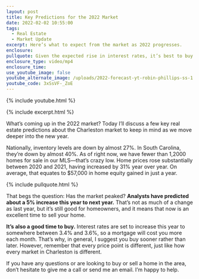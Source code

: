 ```yaml
---
layout: post
title: Key Predictions for the 2022 Market
date: 2022-02-02 10:55:00
tags:
  - Real Estate
  - Market Update
excerpt: Here’s what to expect from the market as 2022 progresses.
enclosure:
pullquote: Given the expected rise in interest rates, it’s best to buy sooner than later.
enclosure_type: video/mp4
enclosure_time:
use_youtube_image: false
youtube_alternate_image: /uploads/2022-forecast-yt-robin-phillips-ss-1.jpg
youtube_code: 3xSsVF-_ZoE
---
```

{% include youtube.html %}

{% include excerpt.html %}

What’s coming up in the 2022 market? Today I’ll discuss a few key real estate predictions about the Charleston market to keep in mind as we move deeper into the new year.

Nationally, inventory levels are down by almost 27%. In South Carolina, they’re down by almost 40%. As of right now, we have fewer than 1,2000 homes for sale in our MLS—that’s crazy low. Home prices rose substantially between 2020 and 2021, having increased by 31% year over year. On average, that equates to $57,000 in home equity gained in just a year.

{% include pullquote.html %}

That begs the question: Has the market peaked? **Analysts have predicted about a 5% increase this year to next year.** That’s not as much of a change as last year, but it’s still good for homeowners, and it means that now is an excellent time to sell your home.

**It’s also a good time to buy.** Interest rates are set to increase this year to somewhere between 3.4% and 3.6%, so a mortgage will cost you more each month. That’s why, in general, I suggest you buy sooner rather than later. However, remember that every price point is different, just like how every market in Charleston is different.

If you have any questions or are looking to buy or sell a home in the area, don’t hesitate to give me a call or send me an email. I’m happy to help.
